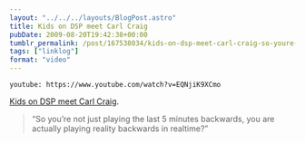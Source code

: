 ```yaml
---
layout: "../../../layouts/BlogPost.astro"
title: Kids on DSP meet Carl Craig
pubDate: 2009-08-20T19:42:38+00:00
tumblr_permalink: /post/167538034/kids-on-dsp-meet-carl-craig-so-youre-not-just
tags: ["linklog"]
format: "video"
---
```


`youtube: https://www.youtube.com/watch?v=EQNjiK9XCmo`

[Kids on DSP meet Carl Craig][1].

> “So you’re not just playing the last 5 minutes backwards, you are actually playing reality backwards in realtime?”

[1]: https://www.youtube.com/watch?v=EQNjiK9XCmo
